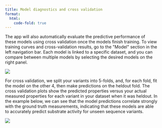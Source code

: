 ```yaml
---
title: Model diagnostics and cross validation
format:
  html:
    code-fold: true
---
```


The app will also automatically evaluate the predictive performance of these models using cross validation once the models finish training. To view training curves and cross-validation results, go to the "Model" section in the left navigation bar. Each model is linked to a specific dataset, and you can compare between multiple models by selecting the desired models on the right panel.

![](/main_tutorial_images/model_page_docs.png)

For cross validation, we split your variants into 5-folds, and, for each
fold, fit the model on the other 4, then make predictions on the heldout
fold. The cross validation plots show the predicted properties versus
your actual measured properties for each variant in your dataset when it
was heldout. In the example below, we can see that the model predictions correlate
strongly with the ground truth measurements, indicating that these
models are able to accurately predict substrate activity for unseen
sequence variants.

<p align="center">
  <img style="display:flex;" src="/main_tutorial_images/32_cross_valid.png" ></img>
</p>
